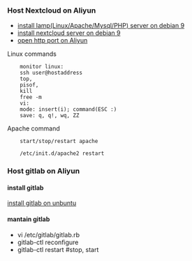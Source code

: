 



### Host Nextcloud on Aliyun
- [install lamp(Linux/Apache/Mysql/PHP) server on debian 9](https://linuxconfig.org/how-to-install-a-lamp-server-on-debian-9-stretch-linux)
- [install nextcloud server on debian 9](https://linuxconfig.org/how-to-install-nextcloud-on-debian-9-stretch-linux)
- [open http port on Aliyun](https://help.aliyun.com/document_detail/25471.html?spm=a2c4g.11186623.2.7.1V50WI)

Linux commands
```
    monitor linux:
    ssh user@hostaddress
    top,
    pisof,
    kill
    free -m
    vi:
    mode: insert(i); command(ESC :)
    save: q, q!, wq, ZZ
```
Apache command
```
    start/stop/restart apache

    /etc/init.d/apache2 restart
```

### Host gitlab on Aliyun
#### install gitlab
[install gitlab on unbuntu](https://about.gitlab.com/install/#ubuntu)

#### mantain gitlab
- vi /etc/gitlab/gitlab.rb
- gitlab-ctl reconfigure
- gitlab-ctl restart #stop, start
